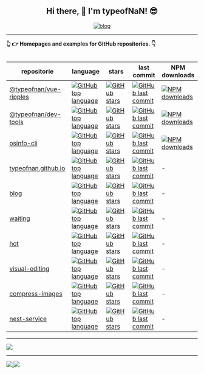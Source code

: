 <!-- ### Hi there 👋 -->

<!--
**typeofNaN/typeofNaN** is a ✨ _special_ ✨ repository because its `README.md` (this file) appears on your GitHub profile.

Here are some ideas to get you started:

- 🔭 I’m currently working on ...
- 🌱 I’m currently learning ...
- 👯 I’m looking to collaborate on ...
- 🤔 I’m looking for help with ...
- 💬 Ask me about ...
- 📫 How to reach me: ...
- 😄 Pronouns: ...
- ⚡ Fun fact: ...
-->


<h2 align="center">Hi there, 👋 I'm typeofNaN! 😎</h2>

<!-- <h4 align="center">I am passionate about open source software and giving back to others.</h4>
<h4 align="center">My projects are trusted by thousands of developers all over the world.</h4> -->

<!-- <h5 align="center">
  <a href="https://www.npmjs.com/~typeofnan">
    <img alt="npm download count" src="https://img.shields.io/badge/Total%20NPM%20DOWNLOAD-7,087,351-231f20?style=for-the-badge&labelColor=bb161b&logo=npm" />
  </a>
</h5> -->

<p align="center">
  <a href="https://typeofnan.cn">
    <img alt="blog" src="https://img.shields.io/badge/typeofnan.cn-0088f5?style=for-the-badge&labelColor=f0f0f0&logo=rss&logoColor=0088f5" />
  </a>
</p>

---

<!-- <details> -->
  <summary>
    <strong>👆 👉 Homepages and examples for GitHub repositories. 👇<strong>
  </summary>
  <br>

  | repositorie | language | stars | last commit | NPM downloads |
  | --- | --- | --- | --- | --- |
  | [@typeofnan/vue-ripples](https://github.com/typeofnan/vue-ripples) | [![GitHub top language](https://img.shields.io/github/languages/top/typeofnan/vue-ripples?style=flat-square)](https://github.com/typeofnan/vue-ripples) | [![GitHub stars](https://img.shields.io/github/stars/typeofnan/vue-ripples?style=flat-square)](https://github.com/typeofnan/vue-ripples/stargazers) | [![GitHub last commit](https://img.shields.io/github/last-commit/typeofnan/vue-ripples?style=flat-square)](https://github.com/typeofnan/vue-ripples/commits/master) | [![NPM downloads](https://img.shields.io/npm/dw/@typeofnan/vue-ripples?style=flat-square&amp;label=npm%20downloads)](https://www.npmjs.com/package/@typeofnan/vue-ripples)
  | [@typeofnan/dev-tools](https://github.com/typeofnan/dev-tools) | [![GitHub top language](https://img.shields.io/github/languages/top/typeofnan/dev-tools?style=flat-square)](https://github.com/typeofnan/dev-tools) | [![GitHub stars](https://img.shields.io/github/stars/typeofnan/dev-tools?style=flat-square)](https://github.com/typeofnan/dev-tools/stargazers) | [![GitHub last commit](https://img.shields.io/github/last-commit/typeofnan/dev-tools?style=flat-square)](https://github.com/typeofnan/dev-tools/commits/master) | [![NPM downloads](https://img.shields.io/npm/dw/@typeofnan/dev-tools?style=flat-square&amp;label=npm%20downloads)](https://www.npmjs.com/package/@typeofnan/dev-tools)
  | [osinfo-cli](https://github.com/typeofnan/osinfo-cli) | [![GitHub top language](https://img.shields.io/github/languages/top/typeofnan/osinfo-cli?style=flat-square)](https://github.com/typeofnan/osinfo-cli) | [![GitHub stars](https://img.shields.io/github/stars/typeofnan/osinfo-cli?style=flat-square)](https://github.com/typeofnan/osinfo-cli/stargazers) | [![GitHub last commit](https://img.shields.io/github/last-commit/typeofnan/osinfo-cli?style=flat-square)](https://github.com/typeofnan/osinfo-cli/commits/master) | [![NPM downloads](https://img.shields.io/npm/dw/osinfo-cli?style=flat-square&amp;label=npm%20downloads)](https://www.npmjs.com/package/osinfo-cli)
  | [typeofnan.github.io](https://github.com/typeofnan/typeofnan.github.io) | [![GitHub top language](https://img.shields.io/github/languages/top/typeofnan/typeofnan.github.io?style=flat-square)](https://github.com/typeofnan/typeofnan.github.io) | [![GitHub stars](https://img.shields.io/github/stars/typeofnan/typeofnan.github.io?style=flat-square)](https://github.com/typeofnan/typeofnan.github.io/stargazers) | [![GitHub last commit](https://img.shields.io/github/last-commit/typeofnan/typeofnan.github.io?style=flat-square)](https://github.com/typeofnan/typeofnan.github.io/commits/master) | -
  | [blog](https://github.com/typeofnan/blog) | [![GitHub top language](https://img.shields.io/github/languages/top/typeofnan/blog?style=flat-square)](https://github.com/typeofnan/blog) | [![GitHub stars](https://img.shields.io/github/stars/typeofnan/blog?style=flat-square)](https://github.com/typeofnan/blog/stargazers) | [![GitHub last commit](https://img.shields.io/github/last-commit/typeofnan/blog?style=flat-square)](https://github.com/typeofnan/blog/commits/master) | -
  | [waiting](https://github.com/typeofnan/waiting) | [![GitHub top language](https://img.shields.io/github/languages/top/typeofnan/waiting?style=flat-square)](https://github.com/typeofnan/waiting) | [![GitHub stars](https://img.shields.io/github/stars/typeofnan/waiting?style=flat-square)](https://github.com/typeofnan/waiting/stargazers) | [![GitHub last commit](https://img.shields.io/github/last-commit/typeofnan/waiting?style=flat-square)](https://github.com/typeofnan/waiting/commits/master) | -
  | [hot](https://github.com/typeofnan/hot) | [![GitHub top language](https://img.shields.io/github/languages/top/typeofnan/hot?style=flat-square)](https://github.com/typeofnan/hot) | [![GitHub stars](https://img.shields.io/github/stars/typeofnan/hot?style=flat-square)](https://github.com/typeofnan/hot/stargazers) | [![GitHub last commit](https://img.shields.io/github/last-commit/typeofnan/hot?style=flat-square)](https://github.com/typeofnan/hot/commits/master) | -
  | [visual-editing](https://github.com/typeofnan/visual-editing) | [![GitHub top language](https://img.shields.io/github/languages/top/typeofnan/visual-editing?style=flat-square)](https://github.com/typeofnan/visual-editing) | [![GitHub stars](https://img.shields.io/github/stars/typeofnan/visual-editing?style=flat-square)](https://github.com/typeofnan/visual-editing/stargazers) | [![GitHub last commit](https://img.shields.io/github/last-commit/typeofnan/visual-editing?style=flat-square)](https://github.com/typeofnan/visual-editing/commits/master) | -
  | [compress-images](https://github.com/typeofnan/compress-images) | [![GitHub top language](https://img.shields.io/github/languages/top/typeofnan/compress-images?style=flat-square)](https://github.com/typeofnan/compress-images) | [![GitHub stars](https://img.shields.io/github/stars/typeofnan/compress-images?style=flat-square)](https://github.com/typeofnan/compress-images/stargazers) | [![GitHub last commit](https://img.shields.io/github/last-commit/typeofnan/compress-images?style=flat-square)](https://github.com/typeofnan/compress-images/commits/master) | -
  | [nest-service](https://github.com/typeofnan/nest-service) | [![GitHub top language](https://img.shields.io/github/languages/top/typeofnan/nest-service?style=flat-square)](https://github.com/typeofnan/nest-service) | [![GitHub stars](https://img.shields.io/github/stars/typeofnan/nest-service?style=flat-square)](https://github.com/typeofnan/nest-service/stargazers) | [![GitHub last commit](https://img.shields.io/github/last-commit/typeofnan/nest-service?style=flat-square)](https://github.com/typeofnan/nest-service/commits/master) | -
  
<!-- </details> -->

---

[![](https://github-readme-stats.vercel.app/api/top-langs/?username=typeofNaN&text_color=adbac7&hide_border=true&hide_title=true&langs_count=10&bg_color=2d333b&count_private=true&layout=compact&include_all_commits=true&card_width=854)](https://github.com/typeofNaN?tab=repositories)

---

<div>
  <a href="/" align="left">
    <img src="https://github-readme-stats.vercel.app/api/top-langs/?username=typeofnan&text_color=586069&layout=compact&hide_border=true&bg_color=fff&title_color=0366d6&count_private=true&include_all_commits=true" />
  </a>

  <a href="/" align="right">
    <img src="https://github-readme-stats.vercel.app/api?username=typeofnan&count_private=true&show_icons=true&icon_color=222&title_color=0366d6&text_color=586069&bg_color=fff&hide=issues&hide_border=true&include_all_commits=true" />
  </a>
</div>
